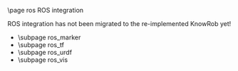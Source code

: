 \page ros ROS integration

ROS integration has not been migrated to the re-implemented KnowRob yet!

- \subpage ros_marker
- \subpage ros_tf
- \subpage ros_urdf
- \subpage ros_vis
